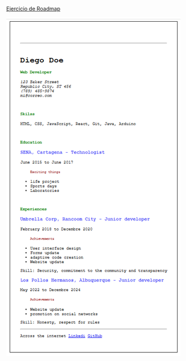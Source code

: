 [Ejercicio de Roadmap](https://roadmap.sh/projects/single-page-cv)

![CV Diego Doe](https://github.com/DiegoCMJava/Roadmaps-projects/blob/main/Single-Page-CV/screenshot.png)

